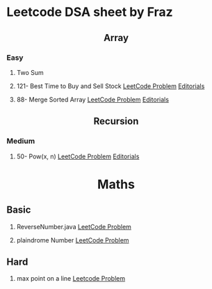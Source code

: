 # Leetcode DSA sheet by Fraz

## <div align="center">Array<div>

### Easy

1. Two Sum

2. 121- Best Time to Buy and Sell Stock <a href="https://leetcode.com/problems/best-time-to-buy-and-sell-stock/">LeetCode Problem</a> <a href="https://www.youtube.com/watch?v=XIWykOHE1SE&ab_channel=Fraz">Editorials</a>

3. 88- Merge Sorted Array <a href="https://leetcode.com/problems/merge-sorted-array/">LeetCode Problem</a> <a href="https://www.youtube.com/watch?v=FyzWXlSMNoI&ab_channel=Fraz">Editorials</a>


## <div align="center">Recursion<div>

### Medium

1. 50- Pow(x, n) <a href="https://leetcode.com/problems/powx-n/">LeetCode Problem</a> <a href="https://www.youtube.com/watch?v=an9WRz8QhkA&ab_channel=LearnYard">Editorials</a>

# <div align="center">Maths<div>

## Basic

1. ReverseNumber.java <a href="https://leetcode.com/problems/reverse-integer/">LeetCode Problem</a> 

2. plaindrome Number <a href="https://leetcode.com/problems/palindrome-number/">LeetCode Problem</a>

## Hard

1. max point on a line <a href="https://leetcode.com/problems/max-points-on-a-line/">Leetcode Problem</a>
